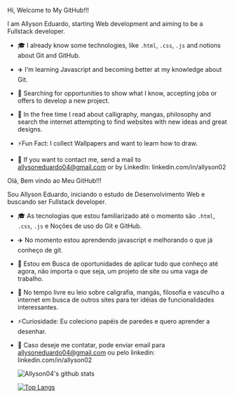 Hi, Welcome to My GitHub!!!

I am Allyson Eduardo, starting Web development and aiming to be a Fullstack developer.

   - 🎓 I already know some technologies, like `.html`, `.css`, `.js` and notions about Git and GitHub.

   - ✈️ I'm learning Javascript and becoming better at my knowledge about Git.

   - 💼 Searching for opportunities to show what I know, accepting jobs or offers to develop a new project.

   - 🧳 In the free time I read about calligraphy, mangas, philosophy and search the internet attempting to find websites with new ideas and great designs.

   - ⚡Fun Fact: I collect Wallpapers and want to learn how to draw.

   - 📮 If you want to contact me, send a mail to allysoneduardo04@gmail.com or by LinkedIn: linkedin.com/in/allyson02
   
   
Olá, Bem vindo ao Meu GitHub!!!

Sou Allyson Eduardo, iniciando o estudo de Desenvolvimento Web e buscando ser Fullstack developer.

   - 🎓 As tecnologias que estou familiarizado até o momento são `.html`, `.css`, `.js` e Noções de uso do Git e GitHub.

   - ✈️ No momento estou aprendendo javascript e melhorando o que já conheço de git.

   - 💼 Estou em Busca de oportunidades de aplicar tudo que conheço até agora, não importa o que seja, um projeto de site ou uma vaga de trabalho.

   - 🧳 No tempo livre eu leio sobre caligrafia, mangás, filosofia e vasculho a internet em busca de outros sites para ter idéias de funcionalidades interessantes.

   - ⚡Curiosidade: Eu coleciono papéis de paredes e quero aprender a desenhar.

   - 📮 Caso deseje me contatar, pode enviar email para allysoneduardo04@gmail.com ou pelo linkedin: linkedin.com/in/allyson02
   
   
      ![Allyson04's github stats](https://github-readme-stats.vercel.app/api?username=Allyson04)
      
      [![Top Langs](https://github-readme-stats.vercel.app/api/top-langs/?username=Allyson04)](https://github.com/Allyson04/github-readme-stats)
